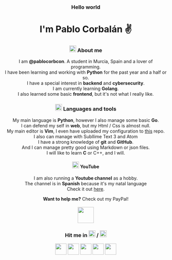 <h3 align="center">Hello world</h3>
<h1 align="center">I'm Pablo Corbalán ✌️</h1>

<h3 align="center"><img src="https://www.flaticon.es/svg/static/icons/svg/199/199316.svg" width="21px"> About me</h3>
<p align="center">I am <strong>@pablocorbcon</strong>. A student in Murcia, Spain and a lover of programming.<br>I have been learning and working with <strong>Python</strong> for the past year and a half or so.<br>I have a special interest in <strong>backend</strong> and <strong>cybersecurity</strong>.<br>I am currently learning <strong>Golang</strong>.<br>I also learned some basic <strong>frontend</strong>, but it's not what I really like.<br></p>

<h3 align="center"><img src="https://www.flaticon.es/svg/static/icons/svg/3652/3652501.svg" width="21px"> Languages and tools</h3>
<p align="center">My main language is <strong>Python</strong>, however I also manage some basic <strong>Go</strong>.<br>I can defend my self in <strong>web</strong>, but my Html / Css is almost null.<br>My main editor is <strong>Vim</strong>, I even have uploaded my configuration to <a href="https://github.com/PabloCorbCon/vim-config">this</a> repo.<br>I also can manage with Subllime Text 3 and Atom<br>I have a strong knowledge of <strong>git</strong> and <strong>GitHub</strong>.<br>And I can manage pretty good using Markdown or json files.<br>I will like to learn <strong>C</strong> or C++, and I will.</p>

<h4 align="center"><a href="https://www.youtube.com/channel/UCYawvF7GUx2eo2QUbtfdtAg?"><img src="https://www.flaticon.es/svg/static/icons/svg/1384/1384060.svg" width="21px"></a> YouTube</h4>
<p align="center">I am also running a <strong>Youtube channel</strong> as a hobby.<br>The channel is in <strong>Spanish</strong> because it's my natal language<br> Check it out <a href="https://www.youtube.com/channel/UCYawvF7GUx2eo2QUbtfdtAg?view_as=subscriber">here</a>.</p>

<p align="center"><strong>Want to help me?</strong> Check out my PayPal!<br><br><a href="https://paypal.me/pablocorbcon"><img width="50px" src="https://www.flaticon.es/svg/static/icons/svg/985/985680.svg"></a>
</p>

<h3 align="center">Hit me in <img src="https://www.flaticon.es/svg/static/icons/svg/197/197593.svg" width="21px"> / <img src="https://www.flaticon.es/svg/static/icons/svg/197/197374.svg" width="21px"></h3>

<p align="center">
  <a href="https://twitter.com/pablocorbcon"><img src="https://www.flaticon.es/svg/static/icons/svg/733/733579.svg" width="35px"></a>
  <a href="https://www.youtube.com/channel/UCYawvF7GUx2eo2QUbtfdtAg?"><img src="https://www.flaticon.es/svg/static/icons/svg/1384/1384060.svg" width="35px"></a>
  <a href="https://t.me/pablocorbcon"><img src="https://www.flaticon.es/svg/static/icons/svg/2111/2111370.svg" width="35px"></a>
  <a href="https://reddit.com/u/ProgsNYX_"><img src="https://www.flaticon.es/svg/static/icons/svg/2111/2111589.svg" width="35px"></a>
  <a href="https://t.me/pablocorbcon"><img src="https://www.flaticon.es/svg/static/icons/svg/2111/2111644.svg" width="35px"></a>
</p>
